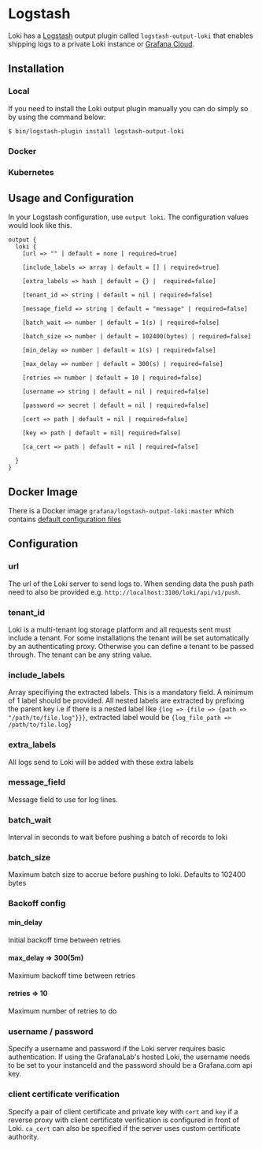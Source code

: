 # Logstash

Loki has a [Logstash](https://www.elastic.co/logstash) output plugin called
`logstash-output-loki` that enables shipping logs to a private Loki
instance or [Grafana Cloud](https://grafana.com/products/cloud/).

## Installation

### Local

If you need to install the Loki output plugin manually you can do simply so by using the command below:

```bash
$ bin/logstash-plugin install logstash-output-loki
```

### Docker

### Kubernetes



## Usage and Configuration

In your Logstash configuration, use `output loki`. The configuration values would look like this.

```
output {
  loki {
    [url => "" | default = none | required=true]

    [include_labels => array | default = [] | required=true]

    [extra_labels => hash | default = {} |  required=false]

    [tenant_id => string | default = nil | required=false]

    [message_field => string | default = "message" | required=false]

    [batch_wait => number | default = 1(s) | required=false]

    [batch_size => number | default = 102400(bytes) | required=false]

    [min_delay => number | default = 1(s) | required=false]

    [max_delay => number | default = 300(s) | required=false]

    [retries => number | default = 10 | required=false]

    [username => string | default = nil | required=false]

    [password => secret | default = nil | required=false]

    [cert => path | default = nil | required=false]

    [key => path | default = nil| required=false]

    [ca_cert => path | default = nil | required=false]

  }
}
```

## Docker Image

There is a Docker image `grafana/logstash-output-loki:master` which contains [default configuration files](https://github.com/grafana/loki/tree/master/logstash/conf)

## Configuration

### url

The url of the Loki server to send logs to.
When sending data the push path need to also be provided e.g. `http://localhost:3100/loki/api/v1/push`.

### tenant_id

Loki is a multi-tenant log storage platform and all requests sent must include a tenant.  For some installations the tenant will be set automatically by an authenticating proxy.  Otherwise you can define a tenant to be passed through.  The tenant can be any string value.

### include_labels

Array specifiying the extracted labels. This is a mandatory field. A minimum of 1 label should be provided.
All nested labels are extracted by prefixing the parent key i.e if there is a nested label like `{log => {file => {path => "/path/to/file.log"}}}`, extracted label would be `{log_file_path => /path/to/file.log}`

### extra_labels

All logs send to Loki will be added with these extra labels

### message_field

Message field to use for log lines.

### batch_wait

Interval in seconds to wait before pushing a batch of records to loki

### batch_size

Maximum batch size to accrue before pushing to loki. Defaults to 102400 bytes

### Backoff config

#### min_delay

Initial backoff time between retries

#### max_delay => 300(5m)

Maximum backoff time between retries

#### retries => 10

Maximum number of retries to do

### username / password

Specify a username and password if the Loki server requires basic authentication.
If using the GrafanaLab's hosted Loki, the username needs to be set to your instanceId and the password should be a Grafana.com api key.

### client certificate verification

Specify a pair of client certificate and private key with `cert` and `key` if a reverse proxy with client certificate verification is configured in front of Loki. `ca_cert` can also be specified if the server uses custom certificate authority.
